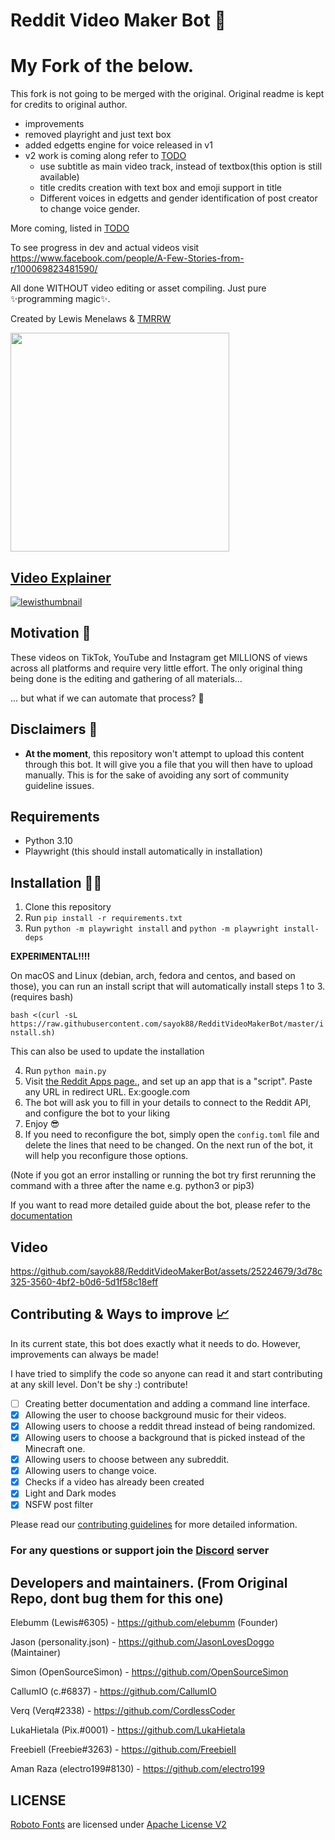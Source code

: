 
# Reddit Video Maker Bot 🎥


# My Fork of the below.
This fork is not going to be merged with the original. 
Original readme is kept for credits to original author.


* improvements
* removed playright and just text box
* added edgetts engine for voice
  released in v1
* v2 work is coming along refer to [TODO](TODO.md)
    * use subtitle as main video track, instead of textbox(this option is still available)
    * title credits creation with text box and emoji support in title
    * Different voices in edgetts and gender identification of post creator to change voice gender. 

More coming, listed in [TODO](TODO.md)

To see progress in dev and actual videos visit https://www.facebook.com/people/A-Few-Stories-from-r/100069823481590/

All done WITHOUT video editing or asset compiling. Just pure ✨programming magic✨.

Created by Lewis Menelaws & [TMRRW](https://tmrrwinc.ca)

<a target="_blank" href="https://tmrrwinc.ca">
<picture>
  <source media="(prefers-color-scheme: dark)" srcset="https://user-images.githubusercontent.com/6053155/170528535-e274dc0b-7972-4b27-af22-637f8c370133.png">
  <source media="(prefers-color-scheme: light)" srcset="https://user-images.githubusercontent.com/6053155/170528582-cb6671e7-5a2f-4bd4-a048-0e6cfa54f0f7.png">
  <img src="https://user-images.githubusercontent.com/6053155/170528582-cb6671e7-5a2f-4bd4-a048-0e6cfa54f0f7.png" width="350">
</picture>

## Video Explainer

[![lewisthumbnail](https://user-images.githubusercontent.com/6053155/173631669-1d1b14ad-c478-4010-b57d-d79592a789f2.png)
](https://www.youtube.com/watch?v=3gjcY_00U1w)

## Motivation 🤔

These videos on TikTok, YouTube and Instagram get MILLIONS of views across all platforms and require very little effort.
The only original thing being done is the editing and gathering of all materials...

... but what if we can automate that process? 🤔

## Disclaimers 🚨

- **At the moment**, this repository won't attempt to upload this content through this bot. It will give you a file that
  you will then have to upload manually. This is for the sake of avoiding any sort of community guideline issues.

## Requirements

- Python 3.10
- Playwright (this should install automatically in installation)

## Installation 👩‍💻

1. Clone this repository
2. Run `pip install -r requirements.txt`
3. Run `python -m playwright install` and `python -m playwright install-deps`

**EXPERIMENTAL!!!!**

On macOS and Linux (debian, arch, fedora and centos, and based on those), you can run an install script that will automatically install steps 1 to 3. (requires bash)

`bash <(curl -sL https://raw.githubusercontent.com/sayok88/RedditVideoMakerBot/master/install.sh)`

This can also be used to update the installation

4. Run `python main.py`
5. Visit [the Reddit Apps page.](https://www.reddit.com/prefs/apps), and set up an app that is a "script". Paste any URL in redirect URL. Ex:google.com
6. The bot will ask you to fill in your details to connect to the Reddit API, and configure the bot to your liking
7. Enjoy 😎
8. If you need to reconfigure the bot, simply open the `config.toml` file and delete the lines that need to be changed. On the next run of the bot, it will help you reconfigure those options.

(Note if you got an error installing or running the bot try first rerunning the command with a three after the name e.g. python3 or pip3)

If you want to read more detailed guide about the bot, please refer to the [documentation](https://reddit-video-maker-bot.netlify.app/)

## Video



https://github.com/sayok88/RedditVideoMakerBot/assets/25224679/3d78c325-3560-4bf2-b0d6-5d1f58c18eff



## Contributing & Ways to improve 📈

In its current state, this bot does exactly what it needs to do. However, improvements can always be made!

I have tried to simplify the code so anyone can read it and start contributing at any skill level. Don't be shy :) contribute!

- [ ]  Creating better documentation and adding a command line interface.
- [X]  Allowing the user to choose background music for their videos.
- [X]  Allowing users to choose a reddit thread instead of being randomized.
- [X]  Allowing users to choose a background that is picked instead of the Minecraft one.
- [X]  Allowing users to choose between any subreddit.
- [X]  Allowing users to change voice.
- [X]  Checks if a video has already been created
- [X]  Light and Dark modes
- [X]  NSFW post filter

Please read our [contributing guidelines](CONTRIBUTING.md) for more detailed information.

### For any questions or support join the [Discord](https://discord.gg/WBQT52RrHV) server

## Developers and maintainers. (From Original Repo, dont bug them for this one)

Elebumm (Lewis#6305) - https://github.com/elebumm (Founder)

Jason (personality.json) - https://github.com/JasonLovesDoggo (Maintainer)

Simon (OpenSourceSimon) - https://github.com/OpenSourceSimon

CallumIO (c.#6837) - https://github.com/CallumIO

Verq (Verq#2338) - https://github.com/CordlessCoder

LukaHietala (Pix.#0001) - https://github.com/LukaHietala

Freebiell (Freebie#3263) - https://github.com/FreebieII

Aman Raza (electro199#8130) - https://github.com/electro199

## LICENSE

[Roboto Fonts](https://fonts.google.com/specimen/Roboto/about) are licensed under [Apache License V2](https://www.apache.org/licenses/LICENSE-2.0)
